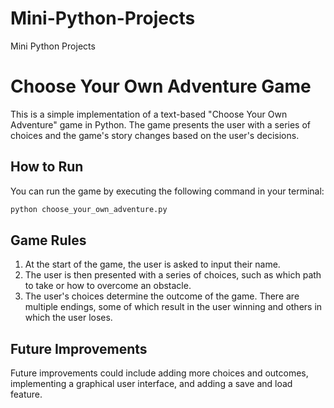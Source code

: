 # Mini-Python-Projects
Mini Python Projects 
# Choose Your Own Adventure Game

This is a simple implementation of a text-based "Choose Your Own Adventure" game in Python. The game presents the user with a series of choices and the game's story changes based on the user's decisions.

## How to Run

You can run the game by executing the following command in your terminal:

```bash
python choose_your_own_adventure.py
```

## Game Rules

1. At the start of the game, the user is asked to input their name.
2. The user is then presented with a series of choices, such as which path to take or how to overcome an obstacle.
3. The user's choices determine the outcome of the game. There are multiple endings, some of which result in the user winning and others in which the user loses.

## Future Improvements

Future improvements could include adding more choices and outcomes, implementing a graphical user interface, and adding a save and load feature.
